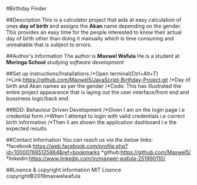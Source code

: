 #Birthday Finder

##Description
This is a calculator project that aids at easy calculation of ones __day of birth__ and assigns the **Akan** name depending on the gender. This provides an easy time for the people interested to know their actual day of birth other than doing it manually which is time consuning and unrealiable that is subject to errors.

##Author's Information
The author is __Maxwel Wafula__
He is a student at __Moringa School__ studying *software development*

##Set up instructions/Installations
/*Open terminal(Ctrl+Alt+T)
/*Link:https://github.com/Maxwel5/JavaScript-Birthday-Project.git
/*Day of birth and Akan names as per the gender
/*Code: This has illustrated the entire project appearance that is laying out the user interface/front end and bussiness logic/back end.

##BDD: Behaviour Driven Development
/*Given I am on the login page i.e credential form
/*When I attempt to login with valid credentials i.e correct birth information
/*Then iI am shown the application dashboard i.e the expected results

##Contact Information
_You can reach us via the below links_:
*facebook:https://web.facebook.com/profile.php?id=100007695125864&ref=bookmarks
*github:https://github.com/Maxwel5/
*linkedin:https://www.linkedin.com/in/maxwel-wafula-251990110/

##Lisence & copyright information
MIT Lisence copyright&copy;2019maxwelwafula